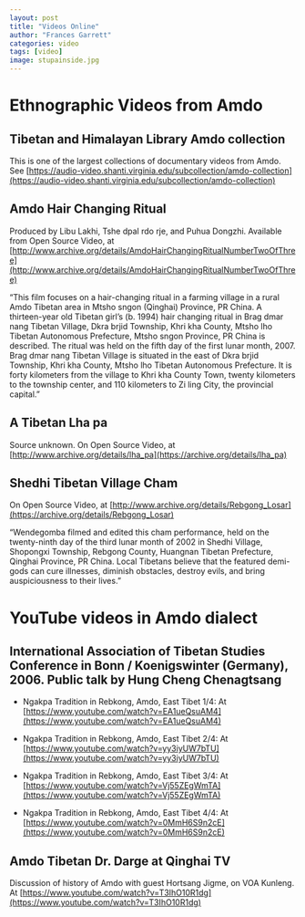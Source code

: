 ```yaml
---
layout: post
title: "Videos Online"
author: "Frances Garrett"
categories: video
tags: [video]
image: stupainside.jpg
---
```

# Ethnographic Videos from Amdo

## Tibetan and Himalayan Library Amdo collection

This is one of the largest collections of documentary videos from Amdo. See [https://audio-video.shanti.virginia.edu/subcollection/amdo-collection](https://audio-video.shanti.virginia.edu/subcollection/amdo-collection)

## Amdo Hair Changing Ritual

Produced by Libu Lakhi, Tshe dpal rdo rje, and Puhua Dongzhi. Available from Open Source Video, at [http://www.archive.org/details/AmdoHairChangingRitualNumberTwoOfThree](http://www.archive.org/details/AmdoHairChangingRitualNumberTwoOfThree)

“This film focuses on a hair-changing ritual in a farming village in a rural Amdo Tibetan area in Mtsho sngon (Qinghai) Province, PR China. A thirteen-year old Tibetan girl’s (b. 1994) hair changing ritual in Brag dmar nang Tibetan Village, Dkra brjid Township, Khri kha County, Mtsho lho Tibetan Autonomous Prefecture, Mtsho sngon Province, PR China is described. The ritual was held on the fifth day of the first lunar month, 2007. Brag dmar nang Tibetan Village is situated in the east of Dkra brjid Township, Khri kha County, Mtsho lho Tibetan Autonomous Prefecture. It is forty kilometers from the village to Khri kha County Town, twenty kilometers to the township center, and 110 kilometers to Zi ling City, the provincial capital.”

## A Tibetan Lha pa

Source unknown. On Open Source Video, at [http://www.archive.org/details/lha_pa](https://archive.org/details/lha_pa)

## Shedhi Tibetan Village Cham

On Open Source Video, at [http://www.archive.org/details/Rebgong_Losar](https://archive.org/details/Rebgong_Losar)

“Wendegomba filmed and edited this cham performance, held on the twenty-ninth day of the third lunar month of 2002 in Shedhi Village, Shopongxi Township, Rebgong County, Huangnan Tibetan Prefecture, Qinghai Province, PR China. Local Tibetans believe that the featured demi-gods can cure illnesses, diminish obstacles, destroy evils, and bring auspiciousness to their lives.”

# YouTube videos in Amdo dialect

## International Association of Tibetan Studies Conference in Bonn / Koenigswinter (Germany), 2006. Public talk by Hung Cheng Chenagtsang

* Ngakpa Tradition in Rebkong, Amdo, East Tibet 1/4: At [https://www.youtube.com/watch?v=EA1ueQsuAM4](https://www.youtube.com/watch?v=EA1ueQsuAM4)

* Ngakpa Tradition in Rebkong, Amdo, East Tibet 2/4: At [https://www.youtube.com/watch?v=yy3iyUW7bTU](https://www.youtube.com/watch?v=yy3iyUW7bTU)

* Ngakpa Tradition in Rebkong, Amdo, East Tibet 3/4: At [https://www.youtube.com/watch?v=Vj55ZEgWmTA](https://www.youtube.com/watch?v=Vj55ZEgWmTA)

* Ngakpa Tradition in Rebkong, Amdo, East Tibet 4/4: At [https://www.youtube.com/watch?v=0MmH6S9n2cE](https://www.youtube.com/watch?v=0MmH6S9n2cE)

## Amdo Tibetan Dr. Darge at Qinghai TV

Discussion of history of Amdo with guest Hortsang Jigme, on VOA Kunleng. At [https://www.youtube.com/watch?v=T3IhO10R1dg](https://www.youtube.com/watch?v=T3IhO10R1dg)
